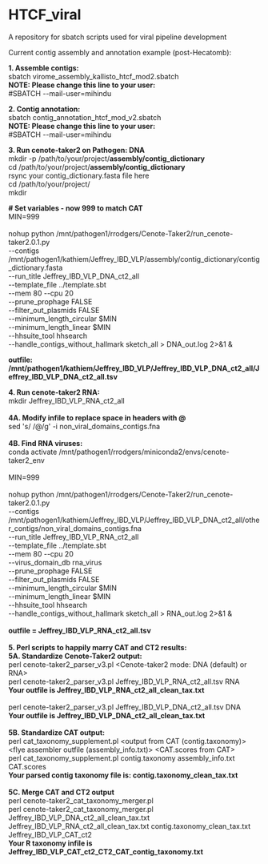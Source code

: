 # HTCF_viral
A repository for sbatch scripts used for viral pipeline development

Current contig assembly and annotation example (post-Hecatomb):

<b>1.  Assemble contigs:</b><br>
sbatch virome_assembly_kallisto_htcf_mod2.sbatch<br>
<b>NOTE: Please change this line to your user:</b><br>
#SBATCH --mail-user=mihindu<br>

<b>2.  Contig annotation:</b><br>
sbatch contig_annotation_htcf_mod_v2.sbatch<br>
<b>NOTE: Please change this line to your user:</b><br>
#SBATCH --mail-user=mihindu<br>

<b>3. Run cenote-taker2 on Pathogen: DNA</b>\
mkdir -p /path/to/your/project/<b>assembly/contig_dictionary</b><br>
cd /path/to/your/project/<b>assembly/contig_dictionary</b><br>
rsync your contig_dictionary.fasta file here<br>
cd /path/to/your/project/<br>
mkdir <folder to run CenoteTaker2><br>

<b># Set variables - now 999 to match CAT</b><br>
MIN=999<br><br>
nohup python /mnt/pathogen1/rrodgers/Cenote-Taker2/run_cenote-taker2.0.1.py \
 --contigs /mnt/pathogen1/kathiem/Jeffrey_IBD_VLP/assembly/contig_dictionary/contig_dictionary.fasta \
 --run_title Jeffrey_IBD_VLP_DNA_ct2_all \
 --template_file ../template.sbt \
 --mem 80 --cpu 20 \
 --prune_prophage FALSE \
 --filter_out_plasmids FALSE \
 --minimum_length_circular $MIN \
 --minimum_length_linear $MIN \
 --hhsuite_tool hhsearch \
 --handle_contigs_without_hallmark sketch_all > DNA_out.log 2>&1 & <br>
 
 <b>outfile: /mnt/pathogen1/kathiem/Jeffrey_IBD_VLP/Jeffrey_IBD_VLP_DNA_ct2_all/Jeffrey_IBD_VLP_DNA_ct2_all.tsv</b><br>
 
<b>4.  Run cenote-taker2 RNA:</b><br>
mkdir Jeffrey_IBD_VLP_RNA_ct2_all<br><br>
<b>4A. Modify infile to replace space in headers with @</b><br>
sed 's/ /@/g' -i non_viral_domains_contigs.fna<br><br>
<b>4B. Find RNA viruses:</b><br>
conda activate /mnt/pathogen1/rrodgers/miniconda2/envs/cenote-taker2_env<br><br>
MIN=999<br><br>
nohup python /mnt/pathogen1/rrodgers/Cenote-Taker2/run_cenote-taker2.0.1.py \
 --contigs /mnt/pathogen1/kathiem/Jeffrey_IBD_VLP/Jeffrey_IBD_VLP_DNA_ct2_all/other_contigs/non_viral_domains_contigs.fna \
 --run_title Jeffrey_IBD_VLP_RNA_ct2_all \
 --template_file ../template.sbt \
 --mem 80 --cpu 20 \
 --virus_domain_db rna_virus \
 --prune_prophage FALSE \
 --filter_out_plasmids FALSE \
 --minimum_length_circular $MIN \
 --minimum_length_linear $MIN \
 --hhsuite_tool hhsearch \
 --handle_contigs_without_hallmark sketch_all > RNA_out.log 2>&1 & <br><br>
<b>outfile = Jeffrey_IBD_VLP_RNA_ct2_all.tsv</b><br><br>
<b>5.  Perl scripts to happily marry CAT and CT2 results:</b><br>
<b>5A.  Standardize Cenote-Taker2 output:</b><br>
perl cenote-taker2_parser_v3.pl <output from Cenote-taker2> <Cenote-taker2 mode: DNA (default) or RNA><br>
perl cenote-taker2_parser_v3.pl Jeffrey_IBD_VLP_RNA_ct2_all.tsv RNA<br>
<b>Your outfile is Jeffrey_IBD_VLP_RNA_ct2_all_clean_tax.txt</b> <br><br>
perl cenote-taker2_parser_v3.pl Jeffrey_IBD_VLP_DNA_ct2_all.tsv DNA<br>
<b>Your outfile is Jeffrey_IBD_VLP_DNA_ct2_all_clean_tax.txt</b> <br><br>
<b>5B.  Standardize CAT output:</b><br>
perl cat_taxonomy_supplement.pl <output from CAT (contig.taxonomy)> <flye assembler outfile (assembly_info.txt)> <CAT.scores from CAT><br>
perl cat_taxonomy_supplement.pl contig.taxonomy assembly_info.txt CAT.scores<br>
<b>Your parsed contig taxonomy file is: contig.taxonomy_clean_tax.txt</b> <br><br>
<b>5C.  Merge CAT and CT2 output</b><br>
perl cenote-taker2_cat_taxonomy_merger.pl <parsed DNA output from Cenote-taker2> <parsed RNA output from Cenote-taker2> <parsed output from CAT> <base name for outfiles><br>
perl cenote-taker2_cat_taxonomy_merger.pl Jeffrey_IBD_VLP_DNA_ct2_all_clean_tax.txt Jeffrey_IBD_VLP_RNA_ct2_all_clean_tax.txt contig.taxonomy_clean_tax.txt Jeffrey_IBD_VLP_CAT_ct2<br>
<b>Your R taxonomy infile is Jeffrey_IBD_VLP_CAT_ct2_CT2_CAT_contig_taxonomy.txt</b> 
